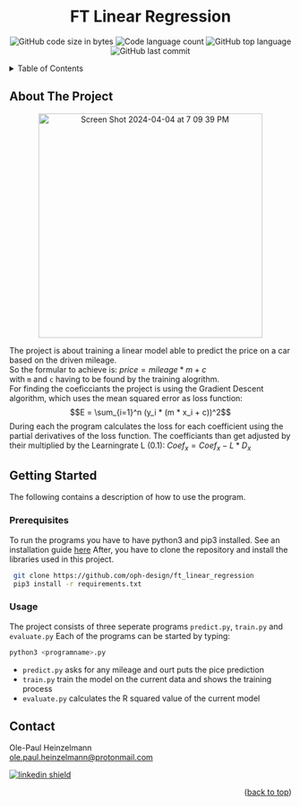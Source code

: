 <a name="readme-top"></a>




<h1 align="center">FT Linear Regression</h1>
<p align="center">
	<img alt="GitHub code size in bytes" src="https://img.shields.io/github/languages/code-size/oph-design/fract-ol?color=lightblue" />
	<img alt="Code language count" src="https://img.shields.io/github/languages/count/oph-design/fract-ol?color=yellow" />
	<img alt="GitHub top language" src="https://img.shields.io/github/languages/top/oph-design/fract-ol?color=blue" />
	<img alt="GitHub last commit" src="https://img.shields.io/github/created-at/oph-design/fract-ol?color=green" />
</p>



<!-- TABLE OF CONTENTS -->
<details>
  <summary>Table of Contents</summary>
  <ol>
    <li>
      <a href="#about-the-project">About The Project</a>
    </li>
    <li>
      <a href="#getting-started">Getting Started</a>
      <ul>
        <li><a href="#prerequisites">Prerequisites</a></li>
        <li><a href="#usage">Usage</a></li>
      </ul>
    </li>
    <li><a href="#contact">Contact</a></li>
  </ol>
</details>



<!-- ABOUT THE PROJECT -->
## About The Project

<p align="center">
<img width="400" alt="Screen Shot 2024-04-04 at 7 09 39 PM" src="https://github.com/oph-design/ft_linear_regression/assets/115570424/0c62f155-91fa-403d-a475-da216cfd2dcf">
</p>

The project is about training a linear model able to predict the price on a car based on the driven mileage.
</br> So the formular to achieve is:
$`price = mileage * m + c`$ </br>
with `m` and `c` having to be found by the training alogrithm. </br> For finding the coeficciants the project is using the Gradient Descent algorithm,
which uses the mean squared error as loss function: </br> $$E = \sum_{i=1}^n (y_i * (m * x_i + c))^2$$
During each the program calculates the loss for each coefficient using the partial derivatives of the loss function.
The coefficiants than get adjusted by their multiplied by the Learningrate L (0.1): $`Coef_x = Coef_x - L * D_x `$ </br>


<!-- GETTING STARTED -->
## Getting Started

The following contains a description of how to use the program.

### Prerequisites

To run the programs you have to have python3 and pip3 installed. See an installation guide <a href="https://kinsta.com/knowledgebase/install-python/">here</a>
After, you have to clone the repository and install the libraries used in this project.
  ```sh
   git clone https://github.com/oph-design/ft_linear_regression
   pip3 install -r requirements.txt
  ```


<!-- USAGE EXAMPLES -->
### Usage

The project consists of three seperate programs `predict.py`, `train.py` and `evaluate.py`
Each of the programs can be started by typing:
   ```sh
   python3 <programname>.py
   ```
* `predict.py` asks for any mileage and ourt puts the pice prediction
* `train.py` train the model on the current data and shows the training process
* `evaluate.py` calculates the R squared value of the current model


## Contact

Ole-Paul Heinzelmann</br>
ole.paul.heinzelmann@protonmail.com </br>
<p></p>
<a href="https://www.linkedin.com/in/ole-paul-heinzelmann-a08304258/">
<img alt="linkedin shield" src="https://img.shields.io/badge/-LinkedIn-black.svg?style=for-the-badge&logo=linkedin&colorB=555" />
</a></br> 

<p align="right">(<a href="#readme-top">back to top</a>)</p>
